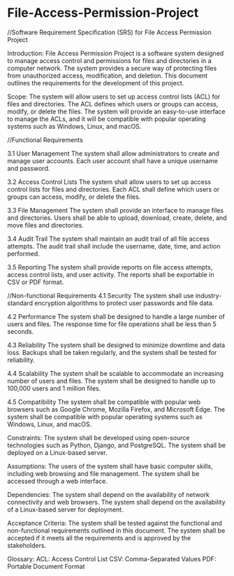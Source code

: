 # File-Access-Permission-Project

//Software Requirement Specification (SRS) for File Access Permission Project

Introduction:
File Access Permission Project is a software system designed to manage access control and permissions for files and directories in a computer network. The system provides a secure way of protecting files from unauthorized access, modification, and deletion. This document outlines the requirements for the development of this project.

Scope:
The system will allow users to set up access control lists (ACL) for files and directories. The ACL defines which users or groups can access, modify, or delete the files. The system will provide an easy-to-use interface to manage the ACLs, and it will be compatible with popular operating systems such as Windows, Linux, and macOS.

//Functional Requirements

3.1 User Management
The system shall allow administrators to create and manage user accounts. Each user account shall have a unique username and password.

3.2 Access Control Lists
The system shall allow users to set up access control lists for files and directories. Each ACL shall define which users or groups can access, modify, or delete the files.

3.3 File Management
The system shall provide an interface to manage files and directories. Users shall be able to upload, download, create, delete, and move files and directories.

3.4 Audit Trail
The system shall maintain an audit trail of all file access attempts. The audit trail shall include the username, date, time, and action performed.

3.5 Reporting
The system shall provide reports on file access attempts, access control lists, and user activity. The reports shall be exportable in CSV or PDF format.

//Non-functional Requirements
4.1 Security
The system shall use industry-standard encryption algorithms to protect user passwords and file data.

4.2 Performance
The system shall be designed to handle a large number of users and files. The response time for file operations shall be less than 5 seconds.

4.3 Reliability
The system shall be designed to minimize downtime and data loss. Backups shall be taken regularly, and the system shall be tested for reliability.

4.4 Scalability
The system shall be scalable to accommodate an increasing number of users and files. The system shall be designed to handle up to 100,000 users and 1 million files.

4.5 Compatibility
The system shall be compatible with popular web browsers such as Google Chrome, Mozilla Firefox, and Microsoft Edge. The system shall be compatible with popular operating systems such as Windows, Linux, and macOS.

Constraints:
The system shall be developed using open-source technologies such as Python, Django, and PostgreSQL. The system shall be deployed on a Linux-based server.

Assumptions:
The users of the system shall have basic computer skills, including web browsing and file management. The system shall be accessed through a web interface.

Dependencies:
The system shall depend on the availability of network connectivity and web browsers. The system shall depend on the availability of a Linux-based server for deployment.

Acceptance Criteria:
The system shall be tested against the functional and non-functional requirements outlined in this document. The system shall be accepted if it meets all the requirements and is approved by the stakeholders.

Glossary:
ACL: Access Control List
CSV: Comma-Separated Values
PDF: Portable Document Format






  
  
  

  
  
